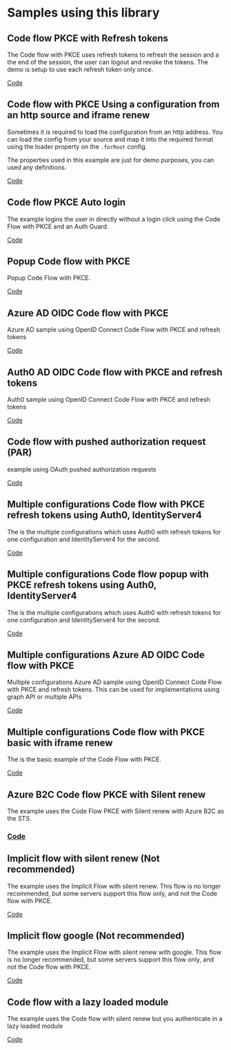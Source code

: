 # Samples using this library

## Code flow PKCE with Refresh tokens

The Code flow with PKCE uses refresh tokens to refresh the session and a the end of the session, the user can logout and revoke the tokens. The demo is setup to use each refresh token only once.

[Code](https://github.com/damienbod/angular-auth-oidc-client/tree/main/projects/sample-code-flow-refresh-tokens)

## Code flow with PKCE Using a configuration from an http source and iframe renew

Sometimes it is required to load the configuration from an http address. You can load the config from your source and map it into the required format using the loader property on the `.forRoot` config.

The properties used in this example are just for demo purposes, you can used any definitions.

[Code](https://github.com/damienbod/angular-auth-oidc-client/tree/main/projects/sample-code-flow-http-config)

## Code flow PKCE Auto login

The example logins the user in directly without a login click using the Code Flow with PKCE and an Auth Guard.

[Code](https://github.com/damienbod/angular-auth-oidc-client/tree/main/projects/sample-code-flow-auto-login)

## Popup Code flow with PKCE

Popup Code Flow with PKCE.

[Code](https://github.com/damienbod/angular-auth-oidc-client/tree/main/projects/sample-code-flow-popup)

## Azure AD OIDC Code flow with PKCE

Azure AD sample using OpenID Connect Code Flow with PKCE and refresh tokens

[Code](https://github.com/damienbod/angular-auth-oidc-client/tree/main/projects/sample-code-flow-azuread)

## Auth0 AD OIDC Code flow with PKCE and refresh tokens

Auth0 sample using OpenID Connect Code Flow with PKCE and refresh tokens

[Code](https://github.com/damienbod/angular-auth-oidc-client/tree/main/projects/sample-code-flow-auth0)

## Code flow with pushed authorization request (PAR)

example using OAuth pushed authorization requests

[Code](https://github.com/damienbod/angular-auth-oidc-client/tree/main/projects/sample-code-flow-par)

## Multiple configurations Code flow with PKCE refresh tokens using Auth0, IdentityServer4

The is the multiple configurations which uses Auth0 with refresh tokens for one configuration and IdentityServer4 for the second.

[Code](https://github.com/damienbod/angular-auth-oidc-client/tree/main/projects/sample-code-flow-multi-Auth0-ID4)

## Multiple configurations Code flow popup with PKCE refresh tokens using Auth0, IdentityServer4

The is the multiple configurations which uses Auth0 with refresh tokens for one configuration and IdentityServer4 for the second.

[Code](https://github.com/damienbod/angular-auth-oidc-client/tree/main/projects/sample-code-flow-multi-Auth0-ID4-popup)

## Multiple configurations Azure AD OIDC Code flow with PKCE

Multiple configurations Azure AD sample using OpenID Connect Code Flow with PKCE and refresh tokens. This can be used for implementations using graph API or multiple APIs

[Code](https://github.com/damienbod/angular-auth-oidc-client/tree/main/projects/projects/sample-code-flow-multi-AAD)

## Multiple configurations Code flow with PKCE basic with iframe renew

The is the basic example of the Code Flow with PKCE.

[Code](https://github.com/damienbod/angular-auth-oidc-client/tree/main/projects/sample-code-flow-multi-iframe)

## Azure B2C Code flow PKCE with Silent renew

The example uses the Code Flow PKCE with Silent renew with Azure B2C as the STS.

### [Code](https://github.com/damienbod/angular-auth-oidc-client/tree/main/projects/sample-code-flow-azure-b2c)

## Implicit flow with silent renew (Not recommended)

The example uses the Implicit Flow with silent renew. This flow is no longer recommended, but some servers support this flow only, and not the Code flow with PKCE.

[Code](https://github.com/damienbod/angular-auth-oidc-client/tree/main/projects/sample-implicit-flow-silent-renew)

## Implicit flow google (Not recommended)

The example uses the Implicit Flow with silent renew with google. This flow is no longer recommended, but some servers support this flow only, and not the Code flow with PKCE.

[Code](https://github.com/damienbod/angular-auth-oidc-client/tree/main/projects/sample-implicit-flow-google)

## Code flow with a lazy loaded module

The example uses the Code flow with silent renew but you authenticate in a lazy loaded module

[Code](https://github.com/damienbod/angular-auth-oidc-client/tree/main/projects/sample-code-flow-lazy-loaded)
